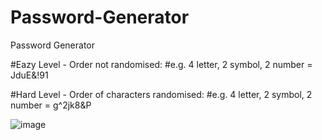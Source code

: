 # Password-Generator
Password Generator

#Eazy Level - Order not randomised:
#e.g. 4 letter, 2 symbol, 2 number = JduE&!91


#Hard Level - Order of characters randomised:
#e.g. 4 letter, 2 symbol, 2 number = g^2jk8&P

![image](https://user-images.githubusercontent.com/69950177/168923570-d1e5231a-597b-4de3-bb68-b483ddf1db94.png)

